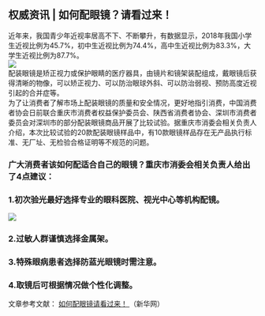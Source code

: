 ## 权威资讯 | 如何配眼镜？请看过来！  
近年来，我国青少年近视率居高不下、不断攀升，有数据显示，2018年我国小学生近视比例为45.7%，初中生近视比例为74.4%，高中生近视比例为83.3%，大学生近视比例为87.7%。  
![](http://cdncms.v-keep.cn/wp-content/uploads/2019/10/timg.jpg)  
配装眼镜是矫正视力或保护眼睛的医疗器具，由镜片和镜架装配组成，戴眼镜后获得清晰的物像，可以矫正视力、可以防治眼球外斜、可以防治弱视、预防高度近视引起的合并症等。  
为了让消费者了解市场上配装眼镜的质量和安全情况，更好地指引消费，中国消费者协会日前联合重庆市消费者权益保护委员会、陕西省消费者协会、深圳市消费者委员会对深圳市的部分配装眼镜商品开展了比较试验。据重庆市消委会相关负责人介绍，本次比较试验的20款配装眼镜样品中，有10款眼镜样品存在无产品执行标准、无厂址、无检验合格证明等不规范的问题。  
### 广大消费者该如何配适合自己的眼镜？重庆市消委会相关负责人给出了4点建议：  
### 1.初次验光最好选择专业的眼科医院、视光中心等机构配镜。  
![](http://cdncms.v-keep.cn/wp-content/uploads/2019/10/d287bcae64681970c548eae82e66cd31.jpg)  
### 2.过敏人群谨慎选择金属架。  
### 3.特殊眼病患者选择防蓝光眼镜时需注意。  
### 4.取镜后可根据情况做个性化调整。  
文章参考文献： <a href="http://www.xinhuanet.com/science/2019-09/21/c_138407444.htm">如何配眼镜请看过来！ </a>（新华网）  
